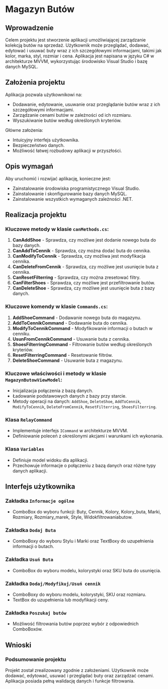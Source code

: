 # Magazyn Butów

## Wprowadzenie

Celem projektu jest stworzenie aplikacji umożliwiającej zarządzanie kolekcją butów na sprzedaż. Użytkownik może przeglądać, dodawać, edytować i usuwać buty wraz z ich szczegółowymi informacjami, takimi jak kolor, marka, styl, rozmiar i cena. Aplikacja jest napisana w języku C# w architekturze MVVM, wykorzystując środowisko Visual Studio i bazę danych MySQL.

## Założenia projektu

Aplikacja pozwala użytkownikowi na:
- Dodawanie, edytowanie, usuwanie oraz przeglądanie butów wraz z ich szczegółowymi informacjami.
- Zarządzanie cenami butów w zależności od ich rozmiaru.
- Wyszukiwanie butów według określonych kryteriów.

Główne założenia:
- Intuicyjny interfejs użytkownika.
- Bezpieczeństwo danych.
- Możliwość łatwej rozbudowy aplikacji w przyszłości.

## Opis wymagań

Aby uruchomić i rozwijać aplikację, konieczne jest:
- Zainstalowanie środowiska programistycznego Visual Studio.
- Zainstalowanie i skonfigurowanie bazy danych MySQL.
- Zainstalowanie wszystkich wymaganych zależności .NET.

## Realizacja projektu

### Kluczowe metody w klasie `canMethods.cs`:

1. **CanAddShoe** - Sprawdza, czy możliwe jest dodanie nowego buta do bazy danych.
2. **CanAddToCennik** - Sprawdza, czy można dodać buta do cennika.
3. **CanModifyToCennik** - Sprawdza, czy możliwa jest modyfikacja cennika.
4. **CanDeleteFromCennik** - Sprawdza, czy możliwe jest usunięcie buta z cennika.
5. **CanResetFilterring** - Sprawdza, czy można zresetować filtry.
6. **CanFilterShoes** - Sprawdza, czy możliwe jest przefiltrowanie butów.
7. **CanDeleteShoe** - Sprawdza, czy możliwe jest usunięcie buta z bazy danych.

### Kluczowe komendy w klasie `Commands.cs`:

1. **AddShoeCommand** - Dodawanie nowego buta do magazynu.
2. **AddToCennikCommand** - Dodawanie buta do cennika.
3. **ModifyToCennikCommand** - Modyfikowanie informacji o butach w cenniku.
4. **UsunFromCennikCommand** - Usuwanie buta z cennika.
5. **ShoesFilterringCommand** - Filtrowanie butów według określonych kryteriów.
6. **ResetFilterringCommand** - Resetowanie filtrów.
7. **DeleteShoeCommand** - Usuwanie buta z magazynu.

### Kluczowe właściwości i metody w klasie `MagazynButowViewModel`:

- Inicjalizacja połączenia z bazą danych.
- Ładowanie podstawowych danych z bazy przy starcie.
- Metody operacji na danych: `AddShoe`, `DeleteShoe`, `AddToCennik`, `ModifyToCennik`, `DeleteFromCennik`, `ResetFilterring`, `ShoesFilterring`.

### Klasa `RelayCommand`

- Implementuje interfejs `ICommand` w architekturze MVVM.
- Definiowanie poleceń z określonymi akcjami i warunkami ich wykonania.

### Klasa `Variables`

- Definiuje model widoku dla aplikacji.
- Przechowuje informacje o połączeniu z bazą danych oraz różne typy danych aplikacji.

## Interfejs użytkownika

### Zakładka `Informacje ogólne`

- ComboBox do wyboru funkcji: Buty, Cennik, Kolory, Kolory_buta, Marki, Rozmiary, Rozmiary_marek, Style, Widokfiltrowaniabutow.

### Zakładka `Dodaj Buta`

- ComboBoxy do wyboru Stylu i Marki oraz TextBoxy do uzupełnienia informacji o butach.

### Zakładka `Usuń Buta`

- ComboBox do wyboru modelu, kolorystyki oraz SKU buta do usunięcia.

### Zakładka `Dodaj/Modyfikuj/Usuń cennik`

- ComboBoxy do wyboru modelu, kolorystyki, SKU oraz rozmiaru.
- TextBox do uzupełnienia lub modyfikacji ceny.

### Zakładka `Poszukaj butów`

- Możliwość filtrowania butów poprzez wybór z odpowiednich ComboBoxów.

## Wnioski

### Podsumowanie projektu

Projekt został zrealizowany zgodnie z założeniami. Użytkownik może dodawać, edytować, usuwać i przeglądać buty oraz zarządzać cenami. Aplikacja posiada pełną walidację danych i funkcje filtrowania.

